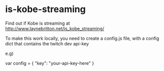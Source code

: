 # is-kobe-streaming

Find out if Kobe is streaming at http://www.laynebritton.net/is_kobe_streaming/

To make this work locally, you need to create a config.js file, with a config dict that contains the twitch dev api-key

e.g)

var config = {
    "key": "your-api-key-here"
}
